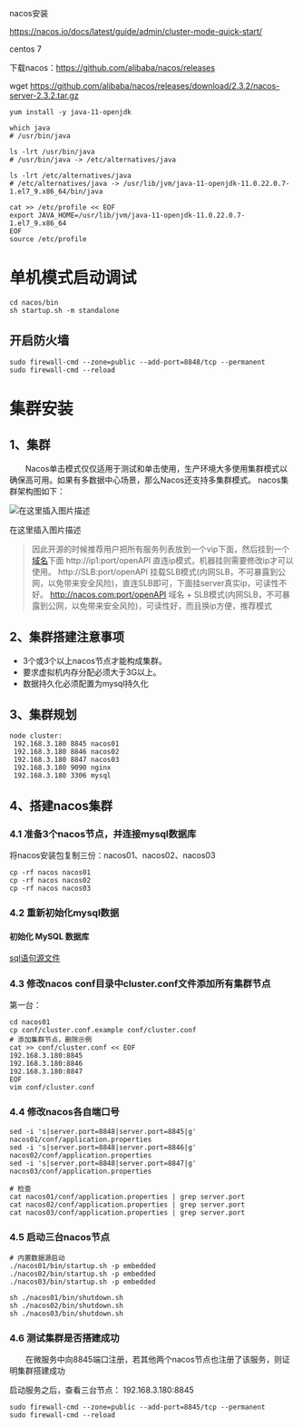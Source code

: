 nacos安装

https://nacos.io/docs/latest/guide/admin/cluster-mode-quick-start/

centos 7 

下载nacos：https://github.com/alibaba/nacos/releases

wget https://github.com/alibaba/nacos/releases/download/2.3.2/nacos-server-2.3.2.tar.gz



```shell
yum install -y java-11-openjdk

which java
# /usr/bin/java

ls -lrt /usr/bin/java
# /usr/bin/java -> /etc/alternatives/java

ls -lrt /etc/alternatives/java
# /etc/alternatives/java -> /usr/lib/jvm/java-11-openjdk-11.0.22.0.7-1.el7_9.x86_64/bin/java

cat >> /etc/profile << EOF 
export JAVA_HOME=/usr/lib/jvm/java-11-openjdk-11.0.22.0.7-1.el7_9.x86_64
EOF
source /etc/profile
```



# 单机模式启动调试

```
cd nacos/bin
sh startup.sh -m standalone

```

## 开启防火墙

```shell
sudo firewall-cmd --zone=public --add-port=8848/tcp --permanent
sudo firewall-cmd --reload
```

# 集群安装

##  1、集群

  Nacos单击模式仅仅适用于测试和单击使用，生产环境大多使用集群模式以确保高可用。如果有多数据中心场景，那么Nacos还支持多集群模式。 nacos集群架构图如下： 

![在这里插入图片描述](https://developer.qcloudimg.com/http-save/yehe-7952434/6dbd5fd555fb09f14996c001baaf866b.jpg)

在这里插入图片描述

>  因此开源的时候推荐用户把所有服务列表放到一个vip下面，然后挂到一个[域名](https://cloud.tencent.com/act/pro/domain-sales?from_column=20065&from=20065)下面 http://ip1:port/openAPI 直连ip模式，机器挂则需要修改ip才可以使用。 http://SLB:port/openAPI 挂载SLB模式(内网SLB，不可暴露到公网，以免带来安全风险)，直连SLB即可，下面挂server真实ip，可读性不好。 http://nacos.com:port/openAPI 域名 + SLB模式(内网SLB，不可暴露到公网，以免带来安全风险)，可读性好，而且换ip方便，推荐模式

## 2、集群搭建注意事项

- 3个或3个以上nacos节点才能构成集群。
- 要求虚拟机内存分配必须大于3G以上。
- 数据持久化必须配置为mysql持久化

## 3、集群规划

```
node cluster:
 192.168.3.180 8845 nacos01
 192.168.3.180 8846 nacos02
 192.168.3.180 8847 nacos03
 192.168.3.180 9090 nginx
 192.168.3.180 3306 mysql
```

## 4、搭建nacos集群

### 4.1 准备3个nacos节点，并连接mysql数据库

将nacos安装包复制三份：nacos01、nacos02、nacos03

```shell
cp -rf nacos nacos01
cp -rf nacos nacos02
cp -rf nacos nacos03
```



### 4.2 重新初始化mysql数据

#### 初始化 MySQL 数据库

[sql语句源文件](https://github.com/alibaba/nacos/blob/master/distribution/conf/mysql-schema.sql)



### 4.3 修改nacos conf目录中cluster.conf文件添加所有集群节点

第一台：

```
cd nacos01
cp conf/cluster.conf.example conf/cluster.conf
# 添加集群节点，删除示例
cat >> conf/cluster.conf << EOF 
192.168.3.180:8845
192.168.3.180:8846
192.168.3.180:8847
EOF
vim conf/cluster.conf

```

### 4.4 修改nacos各自端口号

```shell
sed -i 's|server.port=8848|server.port=8845|g' nacos01/conf/application.properties
sed -i 's|server.port=8848|server.port=8846|g' nacos02/conf/application.properties
sed -i 's|server.port=8848|server.port=8847|g' nacos03/conf/application.properties

# 检查
cat nacos01/conf/application.properties | grep server.port
cat nacos02/conf/application.properties | grep server.port
cat nacos03/conf/application.properties | grep server.port
```

### 4.5 启动三台nacos节点

```
# 内置数据源启动
./nacos01/bin/startup.sh -p embedded
./nacos02/bin/startup.sh -p embedded
./nacos03/bin/startup.sh -p embedded

sh ./nacos01/bin/shutdown.sh
sh ./nacos02/bin/shutdown.sh
sh ./nacos03/bin/shutdown.sh
```

### 4.6 测试集群是否搭建成功

  在微服务中向8845端口注册，若其他两个nacos节点也注册了该服务，则证明集群搭建成功

启动服务之后，查看三台节点： 192.168.3.180:8845

```
sudo firewall-cmd --zone=public --add-port=8845/tcp --permanent
sudo firewall-cmd --reload
```

